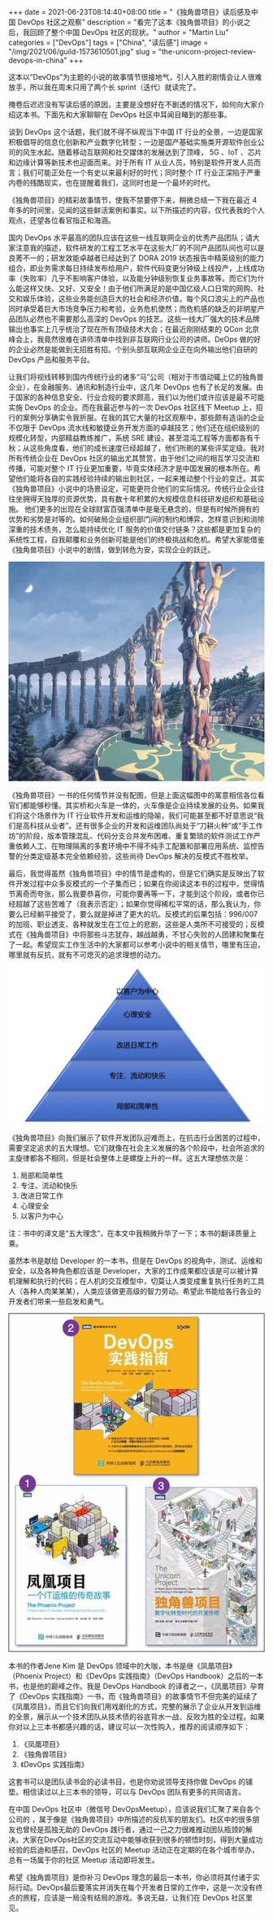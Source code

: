 +++
date = 2021-06-23T08:14:40+08:00
title = "《独角兽项目》读后感及中国 DevOps 社区之观察"
description = "看完了这本《独角兽项目》的小说之后，我回顾了整个中国 DevOps 社区的现状。"
author = "Martin Liu"
categories = ["DevOps"]
tags = ["China", "读后感"]
image = "/img/2021/06/guild-1573610501.jpg"
slug = "the-unicorn-project-review-devops-in-china"
+++

这本以“DevOps”为主题的小说的故事情节很接地气，引人入胜的剧情会让人很难放手，所以我在周末只用了两个长 sprint（迭代）就读完了。

掩卷后迟迟没有写读后感的原因，主要是没想好在不剧透的情况下，如何向大家介绍这本书。下面先和大家聊聊在 DevOps 社区中耳闻目睹到的那些事。

谈到 DevOps 这个话题，我们就不得不纵观当下中国 IT 行业的全景，一边是国家积极倡导的信息化创新和产业数字化转型；一边是国产基础实施类开源软件创业公司的风生水起。随着移动互联网和社交媒体的发展达到了顶峰， 5G 、IoT 、芯片和边缘计算等新技术也迎面而来。对于所有 IT 从业人员，特别是软件开发人员而言；我们可能正处在一个有史以来最利好的时代；同时整个 IT 行业正深陷于严重内卷的残酷现实，也在提醒着我们，这同时也是一个最坏的时代。

《独角兽项目》的精彩故事情节，使我不禁要停下来，稍微总结一下我在最近 4 年多的时间里，见闻的这些鲜活案例和事实。以下所描述的内容，仅代表我的个人观点，还望各位看官指正和海涵。

国内 DevOps 水平最高的团队应该在这些一线互联网企业的优秀产品团队；请大家注意我的描述，软件研发的工程工艺水平在这些大厂的不同产品团队间也可以是良莠不一的；研发效能卓越者已经达到了 DORA 2019 状态报告中精英级别的能力组合，即业务需求每日持续发布给用户，软件代码变更分钟级上线投产，上线成功率（失败率）几乎不影响客户体验，以及能分钟级别恢复业务事故等。而它们为什么能这样又快、又好、又安全！由于他们所满足的是中国亿级人口日常的网购、社交和娱乐体验，这些业务能创造巨大的社会和经济价值，每个风口浪尖上的产品也同时承受着巨大市场竞争压力和考验，业务危机使然；而危机感的缺乏的非明星产品团队必然也不需要那么高深的 DevOps 的技艺。这些一线大厂强大的技术品牌输出也事实上几乎统治了现在所有顶级技术大会；在最近刚刚结束的 QCon 北京峰会上，我竟然很难在讲师清单中找到非互联网行业公司的讲师。DeOps 做的好的企业必然是能做到无招胜有招。个别头部互联网企业正在向外输出他们自研的 DevOps 产品和服务平台。

让我们将视线转移到国内传统行业的诸多“马”公司（相对于市值动辄上亿的独角兽企业），在金融服务、通讯和制造行业中，这几年 DevOps 也有了长足的发展。由于国家的各种信息安全、行业合规的要求颇高，我们以为他们或许应该是最不可能实施 DevOps 的企业。而在我最近参与的一次 DevOps 社区线下 Meetup 上，招行的案例分享确实令我折服。在我的其它大量的社区观察中，那些颇有造诣的企业不仅限于 DevOps 流水线和敏捷业务开发方面的卓越技艺；他们还在组织级别的规模化转型，内部精益教练推广，系统 SRE 建设，甚至混沌工程等方面都各有千秋；从这些角度看，他们的成长速度已经超越了，他们所刷的某些评奖定级。我对所有传统企业在 DevOps 社区的输出尤其赞赏，由于他们之间的相互学习交流和传播，可能对整个 IT 行业更加重要，毕竟实体经济才是中国发展的根本所在。希望他们能将各自的实践经验持续的输出到社区，一起来推动整个行业的变迁。其实《独角兽项目》小说中的场景设定，可能更符合他们的实际情况。传统行业企业往往坐拥得天独厚的资源优势，具有数十年积累的大规模信息科技研发组织和基础设施。 他们更多的出现在全球财富百强清单中是毫无悬念的，但是有时候所拥有的优势和劣势是对等的。如何破局企业组织部门间的制约和博弈，怎样意识到和消除深重的技术债务，怎么能持续优化 IT 服务的价值交付链条？这些都是更加复杂的系统性工程，自我颠覆和业务创新可能是他们的终极挑战和危机。希望大家能借鉴《独角兽项目》小说中的剧情，做到转危为安，实现企业的跃迁。

  ![](/img/2021/06/human-bridge.jpeg)

《独角兽项目》一书的任何情节并没有配图，但是上面这幅图中的寓意相信各位看官们都能够秒懂。其实桥和火车是一体的，火车像是企业持续发展的业务。如果我们将这个场景作为 IT 行业软件开发和运维的隐喻，我们可能甚至都不好意思说“我们是高科技从业者”。还有很多企业的开发和运维团队尚处于“刀耕火种”或“手工作坊”的阶段，版本管理混乱、代码分支合并发布困难、重复繁琐的软件测试工作严重依赖人工、在物理隔离的多套环境中不得不纯手工配置和部署应用系统、监控告警的分类定级基本完全依赖经验，这些尚待 DevOps 解决的反模式不胜枚举。

最后，我觉得虽然《独角兽项目》中的情节是虚构的，但是它们确实是反映出了软件开发过程中众多反模式的一个子集而已；如果在你阅读这本书的过程中，觉得情节离奇而夸张，那么我要恭喜你，可能你要再等一下，才能到这个阶段，或者你已经超越了这些苦难了（我表示否定）；如果你觉得稀松平常的话，那么我认为，你要么已经躺平接受了，要么就是掉进了更大的坑。反模式的后果包括：996/007的加班、职业透支、各种就发生在工位上的悲剧，这些是人类所不可接受的；反模式在《独角兽项目》中将那些斗志犹存，越战越勇，不甘心失败的人团建和聚集在了一起。希望现实工作生活中的大家都可以参考小说中的相关情节，哪里有压迫，哪里就有反抗，就有不可熄灭的追求理想的动力。 

 ![](/img/2021/06/5-ideals.jpeg)

《独角兽项目》向我们展示了软件开发团队迎难而上，在抗击行业困苦的过程中，需要坚定追求的五大理想。它们就像在社会主义发展的各个阶段中，社会所追求的主旋律都各不相同，但是社会整体上是螺旋上升的一样。这五大理想依次是：

1. 局部和简单性
2. 专注、流动和快乐
3. 改进日常工作
4. 心理安全
5. 以客户为中心



注：书中的译文是“五大理念”，在本文中我稍微升华了一下；本书的翻译质量上乘。

虽然本书是献给 Developer 的一本书，但是在 DevOps 的视角中，测试、运维和安全，以及各种角色都应该是 Developer，大家的工作成果都应该是可以被计算机理解和执行的代码；在人机的交互模型中，切莫让人类变成重复执行任务的工具人（各种人肉某某某），人类应该做更高级的智力劳动。希望此书能给各行各业的开发者们带来一些启发和勇气。

 ![](/img/2021/06/3-books.jpeg)

本书的作者Jene Kim 是 DevOps 领域中的大咖，本书是继《凤凰项目》（Phoenix Project）和《DevOps 实践指南》（DevOps Handbook）之后的一本书，也是他的巅峰之作。我是 DevOps Handbook 的译者之一，《凤凰项目》孕育了《DevOps 实践指南》一书，而《独角兽项目》的故事情节不但完美的延续了《凤凰项目》，而且它们向我们用戏剧化的方式，完整的展示了企业从开发到运维的全景，展示从一个技术团队从技术债的谷底背水一战、反败为胜的全过程。如果你对以上三本书都感兴趣的话，建议可以一次性购入，推荐的阅读顺序如下：

1. 《凤凰项目》
2. 《独角兽项目》
3. 《DevOps 实践指南》

这套书可以是团队读书会的必读书目，也是你劝说领导支持你做 DevOps 的铺垫。相信读过以上三本书的领导，可以与 DevOps 团队有更多的共同语言。

在中国 DevOps 社区中（微信号 DevOpsMeetup），应该说我们汇聚了来自各个公司的 ，属于像是《独角兽项目》中所描述的反抗军的朋友们。社区中的很多朋友也曾经是孤独无助的 DevOps 践行者，通过一己之力很难推动团队瓶颈的解决。大家在DevOps社区的交流互动中能够收获到很多的顿悟时刻，得到大量成功经验的启迪和感召。DevOps 社区的 Meetup 活动正在定期的在各个城市举办，总有一场属于你的社区 Meetup 活动即将发生。

希望《独角兽项目》是你补习 DevOps 理念的最后一本书，你必须将其付诸于实际行动。DevOps最后要落实并消失在每个开发者日常的工作中，这是一次没有终点的旅程，应该是一局没有结局的游戏。多说无益，让我们在 DevOps 社区里见。

